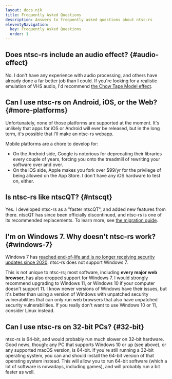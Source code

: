 ```yaml
---
layout: docs.njk
title: Frequently Asked Questions
description: Answers to frequently asked questions about ntsc-rs
eleventyNavigation:
  key: Frequently Asked Questions
  order: 1
---
```


## Does ntsc-rs include an audio effect? {#audio-effect}

No. I don't have any experience with audio processing, and others have already done a far better job than I could. If you're looking for a realistic emulation of VHS audio, I'd recommend [the Chow Tape Model effect](https://chowdsp.com/products.html#tape).

## Can I use ntsc-rs on Android, iOS, or the Web? {#more-platforms}

Unfortunately, none of those platforms are supported at the moment. It's unlikely that apps for iOS or Android will ever be released, but in the long term, it's possible that I'll make an ntsc-rs webapp.

Mobile platforms are a chore to develop for:

- On the Android side, Google is notorious for deprecating their libraries every couple of years, forcing you onto the treadmill of rewriting your software over and over.
- On the iOS side, Apple makes you fork over $99/yr for the privilege of being allowed on the App Store. I don't have any iOS hardware to test on, either.

## Is ntsc-rs like ntscQT? {#ntscqt}

Yes. I developed ntsc-rs as a "faster ntscQT", and added new features from there. ntscQT has since been officially discontinued, and ntsc-rs is one of its recommended replacements. To learn more, see [the migration guide](/docs/ntscqt-migration).

## I'm on Windows 7. Why doesn't ntsc-rs work? {#windows-7}

Windows 7 has [reached end-of-life and is no longer receiving security updates since 2020](https://support.microsoft.com/en-us/windows/windows-7-support-ended-on-january-14-2020-b75d4580-2cc7-895a-2c9c-1466d9a53962). ntsc-rs does not support Windows 7.

This is not unique to ntsc-rs; most software, including **every major web browser**, has also dropped support for Windows 7. I would strongly recommend upgrading to Windows 11, or Windows 10 if your computer doesn't support 11. I know newer versions of Windows have their issues, but it's better than using a version of Windows with unpatched security vulnerabilities that can only run web browsers that also have unpatched security vulnerabilities. If you really don't want to use Windows 10 or 11, consider Linux instead.

## Can I use ntsc-rs on 32-bit PCs? {#32-bit}

ntsc-rs is 64-bit, and would probably run much slower on 32-bit hardware. Good news, though: any PC that supports Windows 10 or up (see above), or any supported macOS version, is 64-bit. If you're still running a 32-bit operating system, you can and should install the 64-bit version of that operating system instead. This will allow you to run 64-bit software (which a lot of software is nowadays, including games), and will probably run a bit faster as well.
